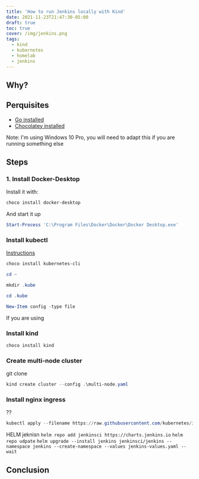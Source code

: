 ```yaml
---
title: 'How to run Jenkins locally with Kind'
date: 2021-11-23T21:47:30-05:00
draft: true
toc: true
cover: /img/jenkins.png
tags:
  - kind
  - kubernetes
  - homelab
  - jenkins
---
```


## Why?

## Perquisites

- [Go installed](https://go.dev/doc/install)
- [Chocolatey installed](https://chocolatey.org/)

Note: I'm using Windows 10 Pro, you will need to adapt this if you are running something else

## Steps

### 1. Install Docker-Desktop

Install it with:

```powershell
choco install docker-desktop
```

And start it up

```powershell
Start-Process 'C:\Program Files\Docker\Docker\Docker Desktop.exe'
```

### Install kubectl

[Instructions](https://kubernetes.io/docs/tasks/tools/install-kubectl-windows/#install-on-windows-using-chocolatey-or-scoop)

```powershell
choco install kubernetes-cli
```

```powershell
cd ~
```

```powershell
mkdir .kube
```

```powershell
cd .kube
```

```powershell
New-Item config -type file
```

If you are using

### Install kind

```powershell
choco install kind
```

### Create multi-node cluster

git clone

```powershell
kind create cluster --config .\multi-node.yaml
```

### Install nginx ingress

??

```powershell
kubectl apply --filename https://raw.githubusercontent.com/kubernetes/ingress-nginx/master/deploy/static/provider/kind/deploy.yaml
```

HELM jeknisn
`helm repo add jenkinsci https://charts.jenkins.io`
`helm repo udpate`
`helm upgrade --install jenkins jenkinsci/jenkins --namespace jenkins --create-namespace --values jenkins-values.yaml --wait`

## Conclusion

